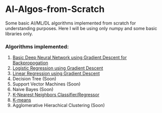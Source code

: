 # Al-Algos-from-Scratch
Some basic AI/ML/DL algorithms implemented from scratch for understanding purposes. Here I will be using only numpy and some basic libraries only.


### Algorithms implemented:
1. [Basic Deep Neural Network using Gradient Descent for Backpropogation](https://github.com/adityajn105/Al-Algos-from-Scratch/blob/master/Basic%20Deep%20Neural%20Network/Basic%20NN.ipynb)
2. [Logistic Regression using Gradient Descent](https://github.com/adityajn105/Al-Algos-from-Scratch/blob/master/Logistic%20Regression/Logistic%20Regression%20(SGD).ipynb)
3. [Linear Regression using Gradient Descent](https://github.com/adityajn105/Al-Algos-from-Scratch/blob/master/Linear%20Regression/Linear%20Regression%20(SGD).ipynb) 
3. Decision Tree (Soon)
4. Support Vector Machines (Soon)
5. Naive Bayes (Soon)
6. [K-Nearest Neighbors Classifier/Regressor](https://github.com/adityajn105/Al-Algos-from-Scratch/tree/master/K-Nearest%20Neighbour)
7. [K-means](https://github.com/adityajn105/Al-Algos-from-Scratch/tree/master/K-Means%20Clustering/Kmeans.ipynb)
8. Agglomerative Hierachical Clustering (Soon)